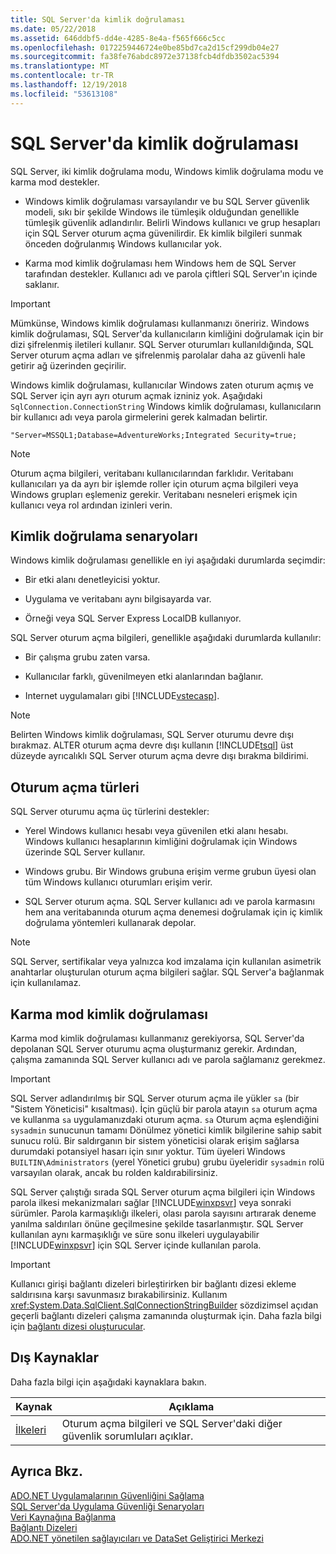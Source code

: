 ```yaml
---
title: SQL Server'da kimlik doğrulaması
ms.date: 05/22/2018
ms.assetid: 646ddbf5-dd4e-4285-8e4a-f565f666c5cc
ms.openlocfilehash: 0172259446724e0be85bd7ca2d15cf299db04e27
ms.sourcegitcommit: fa38fe76abdc8972e37138fcb4dfdb3502ac5394
ms.translationtype: MT
ms.contentlocale: tr-TR
ms.lasthandoff: 12/19/2018
ms.locfileid: "53613108"
---
```

# <a name="authentication-in-sql-server"></a>SQL Server'da kimlik doğrulaması
SQL Server, iki kimlik doğrulama modu, Windows kimlik doğrulama modu ve karma mod destekler.  
  
-   Windows kimlik doğrulaması varsayılandır ve bu SQL Server güvenlik modeli, sıkı bir şekilde Windows ile tümleşik olduğundan genellikle tümleşik güvenlik adlandırılır. Belirli Windows kullanıcı ve grup hesapları için SQL Server oturum açma güvenilirdir. Ek kimlik bilgileri sunmak önceden doğrulanmış Windows kullanıcılar yok.  
  
-   Karma mod kimlik doğrulaması hem Windows hem de SQL Server tarafından destekler. Kullanıcı adı ve parola çiftleri SQL Server'ın içinde saklanır.  
  
> [!IMPORTANT]
>  Mümkünse, Windows kimlik doğrulaması kullanmanızı öneririz. Windows kimlik doğrulaması, SQL Server'da kullanıcıların kimliğini doğrulamak için bir dizi şifrelenmiş iletileri kullanır. SQL Server oturumları kullanıldığında, SQL Server oturum açma adları ve şifrelenmiş parolalar daha az güvenli hale getirir ağ üzerinden geçirilir.  
  
 Windows kimlik doğrulaması, kullanıcılar Windows zaten oturum açmış ve SQL Server için ayrı ayrı oturum açmak izniniz yok. Aşağıdaki `SqlConnection.ConnectionString` Windows kimlik doğrulaması, kullanıcıların bir kullanıcı adı veya parola girmelerini gerek kalmadan belirtir.  
  
```  
"Server=MSSQL1;Database=AdventureWorks;Integrated Security=true;  
```  
  
> [!NOTE]
>  Oturum açma bilgileri, veritabanı kullanıcılarından farklıdır. Veritabanı kullanıcıları ya da ayrı bir işlemde roller için oturum açma bilgileri veya Windows grupları eşlemeniz gerekir. Veritabanı nesneleri erişmek için kullanıcı veya rol ardından izinleri verin.  
  
## <a name="authentication-scenarios"></a>Kimlik doğrulama senaryoları  
 Windows kimlik doğrulaması genellikle en iyi aşağıdaki durumlarda seçimdir:  
  
-   Bir etki alanı denetleyicisi yoktur.  
  
-   Uygulama ve veritabanı aynı bilgisayarda var.  
  
-   Örneği veya SQL Server Express LocalDB kullanıyor.  
  
 SQL Server oturum açma bilgileri, genellikle aşağıdaki durumlarda kullanılır:  
  
-   Bir çalışma grubu zaten varsa.  
  
-   Kullanıcılar farklı, güvenilmeyen etki alanlarından bağlanır.  
  
-   Internet uygulamaları gibi [!INCLUDE[vstecasp](../../../../../includes/vstecasp-md.md)].  
  
> [!NOTE]
>  Belirten Windows kimlik doğrulaması, SQL Server oturumu devre dışı bırakmaz. ALTER oturum açma devre dışı kullanın [!INCLUDE[tsql](../../../../../includes/tsql-md.md)] üst düzeyde ayrıcalıklı SQL Server oturum açma devre dışı bırakma bildirimi.  
  
## <a name="login-types"></a>Oturum açma türleri  
 SQL Server oturumu açma üç türlerini destekler:  
  
-   Yerel Windows kullanıcı hesabı veya güvenilen etki alanı hesabı. Windows kullanıcı hesaplarının kimliğini doğrulamak için Windows üzerinde SQL Server kullanır.  
  
-   Windows grubu. Bir Windows grubuna erişim verme grubun üyesi olan tüm Windows kullanıcı oturumları erişim verir.  
  
-   SQL Server oturum açma. SQL Server kullanıcı adı ve parola karmasını hem ana veritabanında oturum açma denemesi doğrulamak için iç kimlik doğrulama yöntemleri kullanarak depolar.  
  
> [!NOTE]
>  SQL Server, sertifikalar veya yalnızca kod imzalama için kullanılan asimetrik anahtarlar oluşturulan oturum açma bilgileri sağlar. SQL Server'a bağlanmak için kullanılamaz.  
  
## <a name="mixed-mode-authentication"></a>Karma mod kimlik doğrulaması  
 Karma mod kimlik doğrulaması kullanmanız gerekiyorsa, SQL Server'da depolanan SQL Server oturumu açma oluşturmanız gerekir. Ardından, çalışma zamanında SQL Server kullanıcı adı ve parola sağlamanız gerekmez.  
  
> [!IMPORTANT]
>  SQL Server adlandırılmış bir SQL Server oturum açma ile yükler `sa` (bir "Sistem Yöneticisi" kısaltması). İçin güçlü bir parola atayın `sa` oturum açma ve kullanma `sa` uygulamanızdaki oturum açma. `sa` Oturum açma eşlendiğini `sysadmin` sunucunun tamamı Dönülmez yönetici kimlik bilgilerine sahip sabit sunucu rolü. Bir saldırganın bir sistem yöneticisi olarak erişim sağlarsa durumdaki potansiyel hasarı için sınır yoktur. Tüm üyeleri Windows `BUILTIN\Administrators` (yerel Yönetici grubu) grubu üyeleridir `sysadmin` rolü varsayılan olarak, ancak bu rolden kaldırabilirsiniz.  
  
 SQL Server çalıştığı sırada SQL Server oturum açma bilgileri için Windows parola ilkesi mekanizmaları sağlar [!INCLUDE[winxpsvr](../../../../../includes/winxpsvr-md.md)] veya sonraki sürümler. Parola karmaşıklığı ilkeleri, olası parola sayısını artırarak deneme yanılma saldırıları önüne geçilmesine şekilde tasarlanmıştır. SQL Server kullanılan aynı karmaşıklığı ve süre sonu ilkeleri uygulayabilir [!INCLUDE[winxpsvr](../../../../../includes/winxpsvr-md.md)] için SQL Server içinde kullanılan parola.  
  
> [!IMPORTANT]
>  Kullanıcı girişi bağlantı dizeleri birleştirirken bir bağlantı dizesi ekleme saldırısına karşı savunmasız bırakabilirsiniz. Kullanım <xref:System.Data.SqlClient.SqlConnectionStringBuilder> sözdizimsel açıdan geçerli bağlantı dizeleri çalışma zamanında oluşturmak için. Daha fazla bilgi için [bağlantı dizesi oluşturucular](../../../../../docs/framework/data/adonet/connection-string-builders.md).  
  
## <a name="external-resources"></a>Dış Kaynaklar  
 Daha fazla bilgi için aşağıdaki kaynaklara bakın.  
  
|Kaynak|Açıklama|  
|--------------|-----------------|  
|[İlkeleri](/sql/relational-databases/security/authentication-access/principals-database-engine)|Oturum açma bilgileri ve SQL Server'daki diğer güvenlik sorumluları açıklar.|  
  
## <a name="see-also"></a>Ayrıca Bkz.  
 [ADO.NET Uygulamalarının Güvenliğini Sağlama](../../../../../docs/framework/data/adonet/securing-ado-net-applications.md)  
 [SQL Server'da Uygulama Güvenliği Senaryoları](../../../../../docs/framework/data/adonet/sql/application-security-scenarios-in-sql-server.md)  
 [Veri Kaynağına Bağlanma](../../../../../docs/framework/data/adonet/connecting-to-a-data-source.md)  
 [Bağlantı Dizeleri](../../../../../docs/framework/data/adonet/connection-strings.md)  
 [ADO.NET yönetilen sağlayıcıları ve DataSet Geliştirici Merkezi](https://go.microsoft.com/fwlink/?LinkId=217917)
